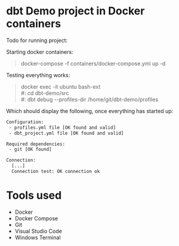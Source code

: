 # dbt Demo project in Docker containers

Todo for running project:

Starting docker containers:
> docker-compose -f containers/docker-compose.yml up -d

Testing everything works:

> docker exec -it ubuntu bash-ext \
> #: cd dbt-demo/src \
> #: dbt debug --profiles-dir /home/git/dbt-demo/profiles

Which should display the following, once everything has started up:

```bash
Configuration:
 - profiles.yml file [OK found and valid]
 - dbt_project.yml file [OK found and valid]

Required dependencies:
 - git [OK found]

Connection:
  [...]
  Connection test: OK connection ok
```


# Tools used

* Docker
* Docker Compose
* Git
* Visual Studio Code
* Windows Terminal

